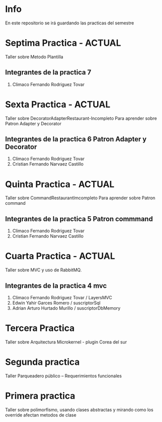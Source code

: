 # Info

En este repositorio se irá guardando las practicas del semestre

# Septima Practica - ACTUAL

Taller sobre Metodo Plantilla

## Integrantes de la practica 7

1. Climaco Fernando Rodriguez Tovar
# Sexta Practica - ACTUAL

Taller sobre DecoratorAdapterRestaurant-Incompleto Para aprender sobre Patron Adapter y Decorator

## Integrantes de la practica 6 Patron Adapter y Decorator

1. Climaco Fernando Rodriguez Tovar
2. Cristian Fernando Narvaez Castillo
# Quinta Practica - ACTUAL

Taller sobre CommandRestaurantImcompleto Para aprender sobre Patron command

## Integrantes de la practica 5 Patron commmand

1. Climaco Fernando Rodriguez Tovar
2. Cristian Fernando Narvaez Castillo

# Cuarta Practica - ACTUAL

Taller sobre MVC y uso de RabbitMQ.

## Integrantes de la practica 4 mvc

1. Climaco Fernando Rodriguez Tovar / LayersMVC
2. Edwin Yahir Garces Romero / suscriptorSql
3. Adrian Arturo Hurtado Murillo / suscriptorDbMemory
# Tercera Practica

Taller sobre Arquitectura Microkernel - plugin Corea del sur

# Segunda practica

Taller Parqueadero público – Requerimientos funcionales

# Primera practica

Taller sobre polimorfismo, usando clases abstractas y mirando como los override afectan metodos de clase

